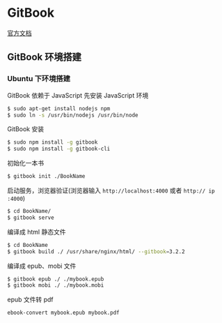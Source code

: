# GitBook 

[官方文档](https://toolchain.gitbook.com/)

## GitBook 环境搭建

### Ubuntu 下环境搭建

GitBook 依赖于 JavaScript 先安装 JavaScript 环境

```bash
$ sudo apt-get install nodejs npm
$ sudo ln -s /usr/bin/nodejs /usr/bin/node
```

GitBook 安装

```bash
$ sudo npm install -g gitbook
$ sudo npm install -g gitbook-cli
```

初始化一本书 

```bash
$ gitbook init ./BookName
```

启动服务，浏览器验证(浏览器输入 `http://localhost:4000` 或者 `http:// ip :4000`)

```bash
$ cd BookName/
$ gitbook serve
```

编译成 html 静态文件

```bash
$ cd BookName
$ gitbook build ./ /usr/share/nginx/html/ --gitbook=3.2.2
```

编译成 epub、mobi 文件

```bash
$ gitbook epub ./ ./mybook.epub
$ gitbook mobi ./ ./mybook.mobi
```

epub 文件转 pdf

```bash
ebook-convert mybook.epub mybook.pdf
```